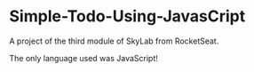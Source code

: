 # Simple-Todo-Using-JavasCript
A project of the third module of SkyLab from RocketSeat.

The only language used was JavaScript!
